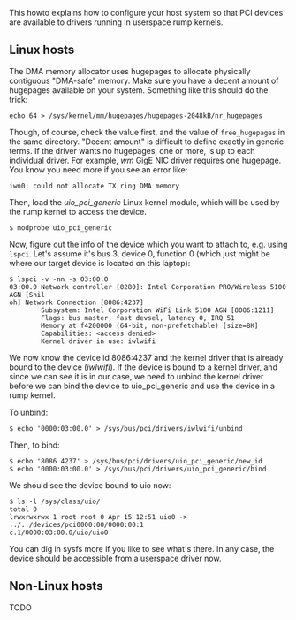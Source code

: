 This howto explains how to configure your host system so that PCI devices are
available to drivers running in userspace rump kernels.

Linux hosts
-----------

The DMA memory allocator uses hugepages to allocate physically contiguous
"DMA-safe" memory.  Make sure you have a decent amount of hugepages
available on your system.  Something like this should do the trick:


```
echo 64 > /sys/kernel/mm/hugepages/hugepages-2048kB/nr_hugepages
```

Though, of course, check the value first, and the value of
`free_hugepages` in the same directory.  "Decent amount" is difficult to
define exactly in generic terms.  If the driver wants no hugepages, one or
more, is up to each individual driver.  For example, _wm_ GigE NIC driver
requires one hugepage.  You know you need more if you see an error like:

```
iwn0: could not allocate TX ring DMA memory
```

Then, load the _uio_pci_generic_ Linux kernel module, which will be used
by the rump kernel to access the device.

```
$ modprobe uio_pci_generic
```

Now, figure out the info of the device which you want to attach to,
e.g. using `lspci`.  Let's assume it's bus 3, device 0, function 0 (which
just might be where our target device is located on this laptop):

```
$ lspci -v -nn -s 03:00.0
03:00.0 Network controller [0280]: Intel Corporation PRO/Wireless 5100 AGN [Shil
oh] Network Connection [8086:4237]
        Subsystem: Intel Corporation WiFi Link 5100 AGN [8086:1211]
        Flags: bus master, fast devsel, latency 0, IRQ 51
        Memory at f4200000 (64-bit, non-prefetchable) [size=8K]
        Capabilities: <access denied>
        Kernel driver in use: iwlwifi
```

We now know the device id 8086:4237 and the kernel driver that is already
bound to the device (_iwlwifi_).  If the device is bound to a kernel driver,
and since we can see it is in our case,
we need to unbind the kernel driver before we can bind the device to
uio_pci_generic and use the device in a rump kernel.

To unbind:

```
$ echo '0000:03:00.0' > /sys/bus/pci/drivers/iwlwifi/unbind
```

Then, to bind:

```
$ echo '8086 4237' > /sys/bus/pci/drivers/uio_pci_generic/new_id
$ echo '0000:03:00.0' > /sys/bus/pci/drivers/uio_pci_generic/bind
```

We should see the device bound to uio now:

```
$ ls -l /sys/class/uio/
total 0
lrwxrwxrwx 1 root root 0 Apr 15 12:51 uio0 -> ../../devices/pci0000:00/0000:00:1
c.1/0000:03:00.0/uio/uio0
```

You can dig in sysfs more if you like to see what's there.  In any case,
the device should be accessible from a userspace driver now.


Non-Linux hosts
---------------

TODO